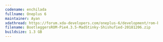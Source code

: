 ```yaml
---
codename: enchilada
fullname: Oneplus 6
maintainer: Ayan
xdathread: https://forum.xda-developers.com/oneplus-6/development/rom-bootleggersrom-3-5-beta-unshishufied-t3871649
filename: BootleggersROM-Pie4.3.5-MadStinky-Shishufied-20181206.zip
buildsize: 1.3 GB
---
```

